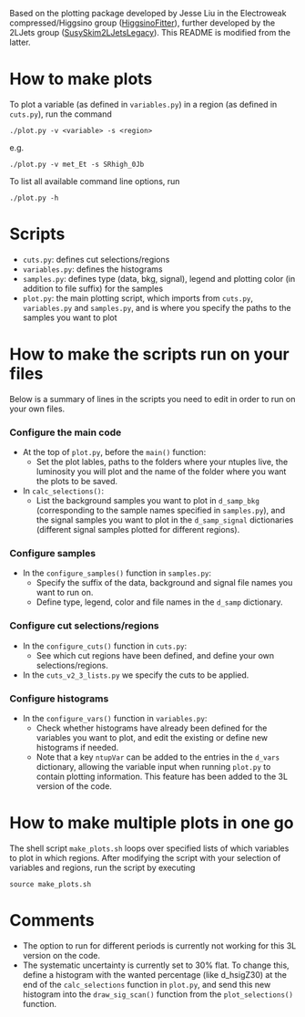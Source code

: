 Based on the plotting package developed by Jesse Liu in the Electroweak compressed/Higgsino group ([HiggsinoFitter](https://gitlab.cern.ch/atlas-phys-susy-higgsino/HiggsinoFitter/tree/master/plotting)), further developed by the 2LJets group ([SusySkim2LJetsLegacy](https://gitlab.cern.ch/atlas-phys-susy-2LJetsLegacy/SusySkim2LJetsLegacy/tree/master/scripts)). This README is modified from the latter. 

# How to make plots
To plot a variable (as defined in `variables.py`) in a region (as defined in `cuts.py`), run the command

```
./plot.py -v <variable> -s <region>
```
e.g.
```
./plot.py -v met_Et -s SRhigh_0Jb
```

To list all available command line options, run

```
./plot.py -h
```


# Scripts
* `cuts.py`: defines cut selections/regions
* `variables.py`: defines the histograms
* `samples.py`: defines type (data, bkg, signal), legend and plotting color (in addition to file suffix) for the samples
* `plot.py`: the main plotting script, which imports from `cuts.py`, `variables.py` and `samples.py`, and is where you specify the paths to the samples you want to plot


# How to make the scripts run on your files

Below is a summary of lines in the scripts you need to edit in order to run on your own files.

### Configure the main code
* At the top of `plot.py`, before the `main()` function: 
   * Set the plot lables, paths to the folders where your ntuples live, the luminosity you will plot and the name of the folder where you want the plots to be saved.
* In `calc_selections()`:
  * List the background samples you want to plot in `d_samp_bkg` (corresponding to the sample names specified in `samples.py`), and the signal samples you want to plot in the `d_samp_signal` dictionaries (different signal samples plotted for different regions).

### Configure samples
* In the `configure_samples()` function in `samples.py`:
  * Specify the suffix of the data, background and signal file names you want to run on.
  * Define type, legend, color and file names in the `d_samp` dictionary.

### Configure cut selections/regions
* In the `configure_cuts()` function in `cuts.py`:
  * See which cut regions have been defined, and define your own selections/regions.
* In the `cuts_v2_3_lists.py` we specify the cuts to be applied.

### Configure histograms
* In the `configure_vars()` function in `variables.py`:
  * Check whether histograms have already been defined for the variables you want to plot, and edit the existing or define new histograms if needed.
  * Note that a key `ntupVar` can be added to the entries in the `d_vars` dictionary, allowing the variable input when running `plot.py` to contain plotting information. This feature has been added to the 3L version of the code.


# How to make multiple plots in one go

The shell script `make_plots.sh` loops over specified lists of which variables to plot in which regions. After modifying the script with your selection of variables and  regions, run the script by executing

```
source make_plots.sh
```


# Comments

* The option to run for different periods is currently not working for this 3L version on the code. 
* The systematic uncertainty is currently set to 30% flat. To change this, define a histogram with the wanted percentage (like d_hsigZ30) at the end of the `calc_selections` function in `plot.py`, and send this new histogram into the `draw_sig_scan()` function from the `plot_selections()` function. 
